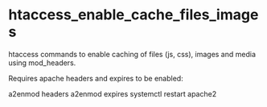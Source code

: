 # htaccess_enable_cache_files_images
htaccess commands to enable caching of files (js, css), images and media using mod_headers. 

Requires apache headers and expires to be enabled:

a2enmod headers
a2enmod expires
systemctl restart apache2
